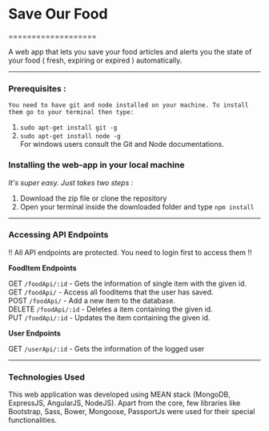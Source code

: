 # Save Our Food
===================

A web app that lets you save your food articles and alerts you the state of your food ( fresh, expiring or expired ) automatically.

----------

### Prerequisites :
    You need to have git and node installed on your machine. To install them go to your terminal then type:

 1. `sudo apt-get install git -g`
 2. `sudo apt-get install node -g`  
For windows users consult the Git and Node documentations.
  
### Installing the web-app in your local machine

 *It's super easy. Just takes two steps :*
 1. Download the zip file or clone the repository
 2. Open your terminal inside the downloaded folder and type `npm install`

----------

### Accessing API Endpoints
!! All API endpoints are protected. You need to login first to access them !!

**FoodItem Endpoints**

GET `/foodApi/:id` - Gets the information of single item with the given id.  
GET `/foodApi/` - Access all fooditems that the user has saved.  
POST `/foodApi/` - Add a new item to the database.  
DELETE `/foodApi/:id` - Deletes a item containing the given id.  
PUT `/foodApi/:id` - Updates the item containing the given id.  

**User Endpoints**  

GET `/userApi/:id` - Gets the information of the logged user

----------

### Technologies Used

This web application was developed using MEAN stack (MongoDB, ExpressJS, AngularJS, NodeJS). Apart from the core, few libraries like Bootstrap, Sass, Bower, Mongoose, PassportJs were used for their special functionalities.
